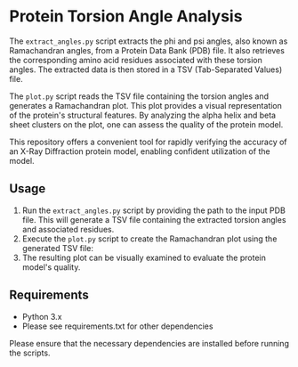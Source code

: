 # Protein Torsion Angle Analysis

The `extract_angles.py` script extracts the phi and psi angles, also known as Ramachandran angles, from a Protein Data Bank (PDB) file. It also retrieves the corresponding amino acid residues associated with these torsion angles. The extracted data is then stored in a TSV (Tab-Separated Values) file.

The `plot.py` script reads the TSV file containing the torsion angles and generates a Ramachandran plot. This plot provides a visual representation of the protein's structural features. By analyzing the alpha helix and beta sheet clusters on the plot, one can assess the quality of the protein model.

This repository offers a convenient tool for rapidly verifying the accuracy of an X-Ray Diffraction protein model, enabling confident utilization of the model.

## Usage

1. Run the `extract_angles.py` script by providing the path to the input PDB file. This will generate a TSV file containing the extracted torsion angles and associated residues.
2. Execute the `plot.py` script to create the Ramachandran plot using the generated TSV file:
3. The resulting plot can be visually examined to evaluate the protein model's quality.

## Requirements

- Python 3.x
- Please see requirements.txt for other dependencies

Please ensure that the necessary dependencies are installed before running the scripts.

